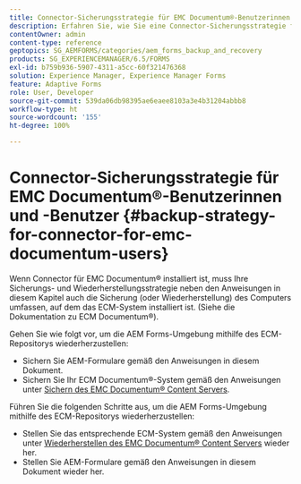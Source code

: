 ```yaml
---
title: Connector-Sicherungsstrategie für EMC Documentum®-Benutzerinnen und -Benutzer
description: Erfahren Sie, wie Sie eine Connector-Sicherungsstrategie für EMC Documentum®-Benutzerinnen und -Benutzer erstellen.
contentOwner: admin
content-type: reference
geptopics: SG_AEMFORMS/categories/aem_forms_backup_and_recovery
products: SG_EXPERIENCEMANAGER/6.5/FORMS
exl-id: b759b936-5907-4311-a5cc-60f321476368
solution: Experience Manager, Experience Manager Forms
feature: Adaptive Forms
role: User, Developer
source-git-commit: 539da06db98395ae6eaee8103a3e4b31204abbb8
workflow-type: ht
source-wordcount: '155'
ht-degree: 100%

---
```


# Connector-Sicherungsstrategie für EMC Documentum®-Benutzerinnen und -Benutzer {#backup-strategy-for-connector-for-emc-documentum-users}

Wenn Connector für EMC Documentum® installiert ist, muss Ihre Sicherungs- und Wiederherstellungsstrategie neben den Anweisungen in diesem Kapitel auch die Sicherung (oder Wiederherstellung) des Computers umfassen, auf dem das ECM-System installiert ist. (Siehe die Dokumentation zu ECM Documentum®).

Gehen Sie wie folgt vor, um die AEM Forms-Umgebung mithilfe des ECM-Repositorys wiederherzustellen:

* Sichern Sie AEM-Formulare gemäß den Anweisungen in diesem Dokument.
* Sichern Sie Ihr ECM Documentum®-System gemäß den Anweisungen unter [Sichern des EMC Documentum® Content Servers](/help/forms/using/admin-help/backing-recovering-emc-documentum-repository.md#back-up-the-emc-documentum-content-server).

Führen Sie die folgenden Schritte aus, um die AEM Forms-Umgebung mithilfe des ECM-Repositorys wiederherzustellen:

* Stellen Sie das entsprechende ECM-System gemäß den Anweisungen unter [Wiederherstellen des EMC Documentum® Content Servers](/help/forms/using/admin-help/backing-recovering-emc-documentum-repository.md#restore-the-emc-documentum-content-server) wieder her.
* Stellen Sie AEM-Formulare gemäß den Anweisungen in diesem Dokument wieder her.
